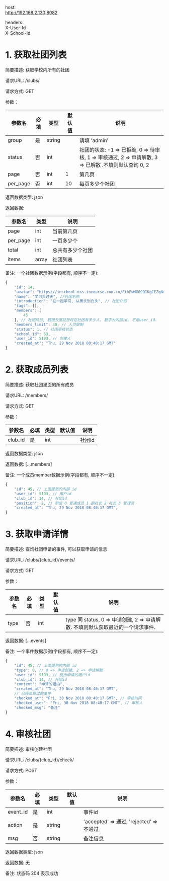 host:  
    http://192.168.2.130:8082  

headers:  
    X-User-Id  
    X-School-Id  


# 1. 获取社团列表
简要描述:
    获取学校内所有的社团

请求URL:
    /clubs/

请求方式:
    GET

参数：

| 参数名  |  必填  |  类型   |  默认值 |  说明  |
| ------ | ------ | ------ | ------ | ------ |
| group  |  是    | string |         | 请填 'admin' |
| status |  否    | int    |         | 社团的状态: -1 => 已拒绝, 0 => 待审核, 1 => 审核通过, 2 => 申请解散, 3 => 已解散 .不填则默认查询 0, 2 |
| page   |  否    | int    | 1       | 第几页 |
| per_page | 否   | int    | 10      | 每页多少个社团 |

返回数据类型:
    json

返回数据:

|  参数名 |  类型  |  说明    |
| ------ | ------ | ------ |
|  page  |  int   | 当前第几页 |
|  per_page | int |   一页多少个 |
|  total  | int   | 总共有多少个社团 |
|  items  | array | 社团列表 |

备注:
    一个社团数据示例(字段都有, 顺序不一定):
```js
{
    "id": 14,
    "avatar": "https://inschool-oss.incourse.com.cn/FthFwMG0CQIKgCEZqNxcPKwHMxzi.jpeg", // 社团封面
    "name": "学习大过天", //社团名称
    "introduction": "在一起学习, 从黑头到白头", // 社团介绍
    "tags": [],
    "members": [
        45
    ], // 社团成员, 数组长度就是现在社团有多少人. 数字为内部id, 不是user_id.
    "members_limit": 40, // 人员限制
    "status": 1, // 社团审核状态
    "school_id": 63,
    "user_id": 5193, // 创建人
    "created_at": "Thu, 29 Nov 2018 08:40:17 GMT"
}
```

# 2. 获取成员列表
简要描述:
    获取社团里面的所有成员

请求URL:
    /members/

请求方式:
    GET

参数：

| 参数名   |  必填 |  类型  |  默认值  |  说明  |
| ------- | ----- | ----- | ------- | ------ |
| club_id |  是   |  int  |         | 社团id |

返回数据类型:
    json

返回数据:
    [...members]

备注:
    一个成员member数据示例(字段都有, 顺序不一定):
```js
{
    "id": 45, // 上面提到的内部 id
    "user_id": 5193, // 用户id
    "club_id": 14, // 社团id
    "position": 2, // 职位 0 普通成员 1 副社长 2 社长 3 管理员
    "created_at": "Thu, 29 Nov 2018 08:40:17 GMT",
}
```


# 3. 获取申请详情
简要描述:
    查询社团申请的事件, 可以获取申请的信息

请求URL:
    /clubs/{club_id}/events/

请求方式:
    GET

参数：

|  参数名 | 必填 |  类型  | 默认值  |  说明  |
| ------ | --- | ----- | ------- | ------ |
|  type  |  否  |  int  |        | type 同 status, 0 => 申请创建, 2 => 申请解散. 不填则默认获取最近的一个请求事件. |

返回数据:
    [...events]

备注:
    一个事件数据示例(字段都有, 顺序不一定):
```js
{
    "id": 45, // 上面提到的内部 id
    "type": 0, // 0 => 申请创建, 2 => 申请解散
    "user_id": 5193, // 提出申请的用户id
    "club_id": 14, // 社团id
    "content": "申请的理由",
    "created_at": "Thu, 29 Nov 2018 08:40:17 GMT",
    // 已经处理过的事件
    "checked_at": "Fri, 30 Nov 2018 08:40:17 GMT", // 审核时间
    "checked_user": "Fri, 30 Nov 2018 08:40:17 GMT", // 审核人
    "checked_msg": "备注"
}
```

# 4. 审核社团
简要描述:
    审核创建社团

请求URL:
    /clubs/{club_id}/check/

请求方式:
    POST

参数：

|  参数名 | 必填  |  类型  |  默认值 |  说明   |
| ------ | ---- | ------ | ------ | ------ |
| event_id | 是  | int   |        | 事件id  |
| action |  是   | string |       | 'accepted' => 通过, 'rejected' => 不通过 |
| msg    |  否   | string |       | 备注信息 |

返回数据类型:
    json

返回数据:
    无

备注:
    状态码 204 表示成功
